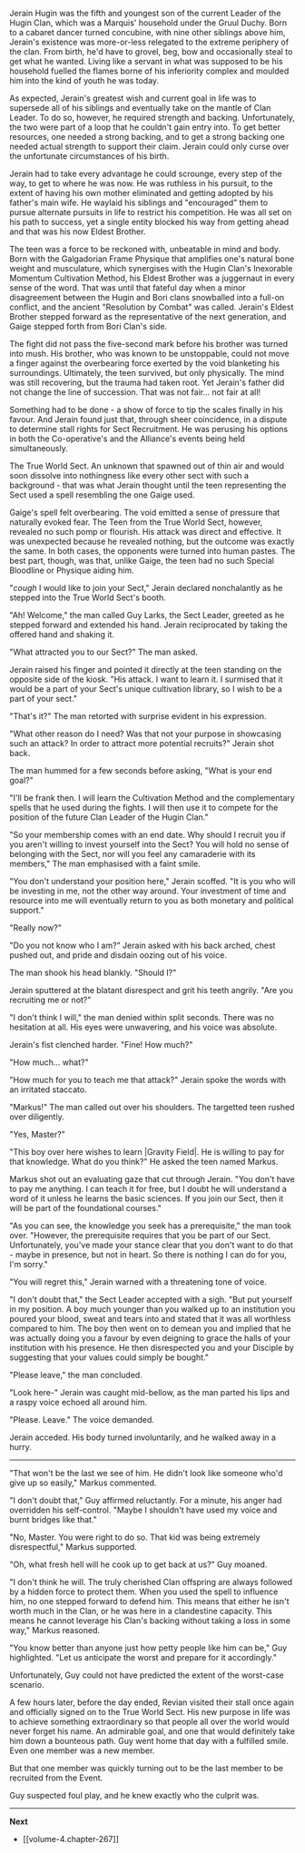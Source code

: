 
Jerain Hugin was the fifth and youngest son of the current Leader of the Hugin Clan, which was a Marquis' household under the Gruul Duchy. Born to a cabaret dancer turned concubine, with nine other siblings above him, Jerain's existence was more-or-less relegated to the extreme periphery of the clan. From birth, he'd have to grovel, beg, bow and occasionally steal to get what he wanted. Living like a servant in what was supposed to be his household fuelled the flames borne of his inferiority complex and moulded him into the kind of youth he was today.

As expected, Jerain's greatest wish and current goal in life was to supersede all of his siblings and eventually take on the mantle of Clan Leader. To do so, however, he required strength and backing. Unfortunately, the two were part of a loop that he couldn't gain entry into. To get better resources, one needed a strong backing, and to get a strong backing one needed actual strength to support their claim. Jerain could only curse over the unfortunate circumstances of his birth.

Jerain had to take every advantage he could scrounge, every step of the way, to get to where he was now. He was ruthless in his pursuit, to the extent of having his own mother eliminated and getting adopted by his father's main wife. He waylaid his siblings and "encouraged" them to pursue alternate pursuits in life to restrict his competition. He was all set on his path to success, yet a single entity blocked his way from getting ahead and that was his now Eldest Brother.

The teen was a force to be reckoned with, unbeatable in mind and body. Born with the Galgadorian Frame Physique that amplifies one's natural bone weight and musculature, which synergises with the Hugin Clan's Inexorable Momentum Cultivation Method, his Eldest Brother was a juggernaut in every sense of the word. That was until that fateful day when a minor disagreement between the Hugin and Bori clans snowballed into a full-on conflict, and the ancient "Resolution by Combat" was called. Jerain's Eldest Brother stepped forward as the representative of the next generation, and Gaige stepped forth from Bori Clan's side.

The fight did not pass the five-second mark before his brother was turned into mush. His brother, who was known to be unstoppable, could not move a finger against the overbearing force exerted by the void blanketing his surroundings. Ultimately, the teen survived, but only physically. The mind was still recovering, but the trauma had taken root. Yet Jerain's father did not change the line of succession. That was not fair... not fair at all!

Something had to be done - a show of force to tip the scales finally in his favour. And Jerain found just that, through sheer coincidence, in a dispute to determine stall rights for Sect Recruitment. He was perusing his options in both the Co-operative's and the Alliance's events being held simultaneously.

The True World Sect. An unknown that spawned out of thin air and would soon dissolve into nothingness like every other sect with such a background - that was what Jerain thought until the teen representing the Sect used a spell resembling the one Gaige used.

Gaige's spell felt overbearing. The void emitted a sense of pressure that naturally evoked fear. The Teen from the True World Sect, however, revealed no such pomp or flourish. His attack was direct and effective. It was unexpected because he revealed nothing, but the outcome was exactly the same. In both cases, the opponents were turned into human pastes. The best part, though, was that, unlike Gaige, the teen had no such Special Bloodline or Physique aiding him.

"*cough* I would like to join your Sect," Jerain declared nonchalantly as he stepped into the True World Sect's booth.

"Ah! Welcome," the man called Guy Larks, the Sect Leader, greeted as he stepped forward and extended his hand. Jerain reciprocated by taking the offered hand and shaking it.

"What attracted you to our Sect?" The man asked.

Jerain raised his finger and pointed it directly at the teen standing on the opposite side of the kiosk. "His attack. I want to learn it. I surmised that it would be a part of your Sect's unique cultivation library, so I wish to be a part of your sect."

"That's it?" The man retorted with surprise evident in his expression.

"What other reason do I need? Was that not your purpose in showcasing such an attack? In order to attract more potential recruits?" Jerain shot back.

The man hummed for a few seconds before asking, "What is your end goal?"

"I'll be frank then. I will learn the Cultivation Method and the complementary spells that he used during the fights. I will then use it to compete for the position of the future Clan Leader of the Hugin Clan."

"So your membership comes with an end date. Why should I recruit you if you aren't willing to invest yourself into the Sect? You will hold no sense of belonging with the Sect, nor will you feel any camaraderie with its members," The man emphasised with a faint smile.

"You don't understand your position here," Jerain scoffed. "It is you who will be investing in me, not the other way around. Your investment of time and resource into me will eventually return to you as both monetary and political support."

"Really now?"

"Do you not know who I am?" Jerain asked with his back arched, chest pushed out, and pride and disdain oozing out of his voice.

The man shook his head blankly. "Should I?"

Jerain sputtered at the blatant disrespect and grit his teeth angrily. "Are you recruiting me or not?"

"I don't think I will," the man denied within split seconds. There was no hesitation at all. His eyes were unwavering, and his voice was absolute.

Jerain's fist clenched harder. "Fine! How much?"

"How much... what?"

"How much for you to teach me that attack?" Jerain spoke the words with an irritated staccato.

"Markus!" The man called out over his shoulders. The targetted teen rushed over diligently.

"Yes, Master?"

"This boy over here wishes to learn |Gravity Field|. He is willing to pay for that knowledge. What do you think?" He asked the teen named Markus.

Markus shot out an evaluating gaze that cut through Jerain. "You don't have to pay me anything. I can teach it for free, but I doubt he will understand a word of it unless he learns the basic sciences. If you join our Sect, then it will be part of the foundational courses."

"As you can see, the knowledge you seek has a prerequisite," the man took over. "However, the prerequisite requires that you be part of our Sect. Unfortunately, you've made your stance clear that you don't want to do that - maybe in presence, but not in heart. So there is nothing I can do for you, I'm sorry."

"You will regret this," Jerain warned with a threatening tone of voice.

"I don't doubt that," the Sect Leader accepted with a sigh. "But put yourself in my position. A boy much younger than you walked up to an institution you poured your blood, sweat and tears into and stated that it was all worthless compared to him. The boy then went on to demean you and implied that he was actually doing you a favour by even deigning to grace the halls of your institution with his presence. He then disrespected you and your Disciple by suggesting that your values could simply be bought."

"Please leave," the man concluded.

"Look here-" Jerain was caught mid-bellow, as the man parted his lips and a raspy voice echoed all around him.

"Please. Leave." The voice demanded.

Jerain acceded. His body turned involuntarily, and he walked away in a hurry.

____

"That won't be the last we see of him. He didn't look like someone who'd give up so easily," Markus commented.

"I don't doubt that," Guy affirmed reluctantly. For a minute, his anger had overridden his self-control. "Maybe I shouldn't have used my voice and burnt bridges like that."

"No, Master. You were right to do so. That kid was being extremely disrespectful," Markus supported.

"Oh, what fresh hell will he cook up to get back at us?" Guy moaned.

"I don't think he will. The truly cherished Clan offspring are always followed by a hidden force to protect them. When you used the spell to influence him, no one stepped forward to defend him. This means that either he isn't worth much in the Clan, or he was here in a clandestine capacity. This means he cannot leverage his Clan's backing without taking a loss in some way," Markus reasoned.

"You know better than anyone just how petty people like him can be," Guy highlighted. "Let us anticipate the worst and prepare for it accordingly."

Unfortunately, Guy could not have predicted the extent of the worst-case scenario.

A few hours later, before the day ended, Revian visited their stall once again and officially signed on to the True World Sect. His new purpose in life was to achieve something extraordinary so that people all over the world would never forget his name. An admirable goal, and one that would definitely take him down a bounteous path. Guy went home that day with a fulfilled smile. Even one member was a new member.

But that one member was quickly turning out to be the last member to be recruited from the Event.

Guy suspected foul play, and he knew exactly who the culprit was.

____

**Next**
* [[volume-4.chapter-267]]
